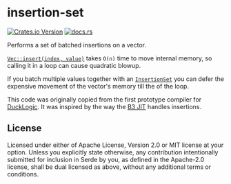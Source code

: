 # insertion-set

[![Crates.io Version](https://img.shields.io/crates/v/insertion-set?style=for-the-badge)](https://crates.io/crates/insertion-set)
[![docs.rs](https://img.shields.io/docsrs/insertion-set?style=for-the-badge)](https://docs.rs/insertion-set)

<!-- cargo-rdme start -->

Performs a set of batched insertions on a vector.

[`Vec::insert(index, value)`][Vec::insert] takes `O(n)` time to move internal memory,
so calling it in a loop can cause quadratic blowup.

If you batch multiple values together with an [`InsertionSet`]
you can defer the expensive movement of the vector's
memory till the of the loop.

This code was originally copied from the first prototype compiler for [DuckLogic].
It was inspired by the way the [B3 JIT] handles insertions.

[DuckLogic]: https://ducklogic.org/
[B3 JIT]: https://webkit.org/blog/5852/introducing-the-b3-jit-compiler/

<!-- cargo-rdme end -->

<!-- TODO: Make `cargo-rdme` good enough to infer these -->
[`InsertionSet`]: https://docs.rs/insertion-set/latest/insertion-set/struct.InsertionSet.html
[Vec::insert]: https://doc.rust-lang.org/std/vec/struct.Vec.html#method.insert

## License
Licensed under either of Apache License, Version 2.0 or MIT license at your option.
Unless you explicitly state otherwise, any contribution intentionally submitted for inclusion in Serde by you, as defined in the Apache-2.0 license, shall be dual licensed as above, without any additional terms or conditions.
